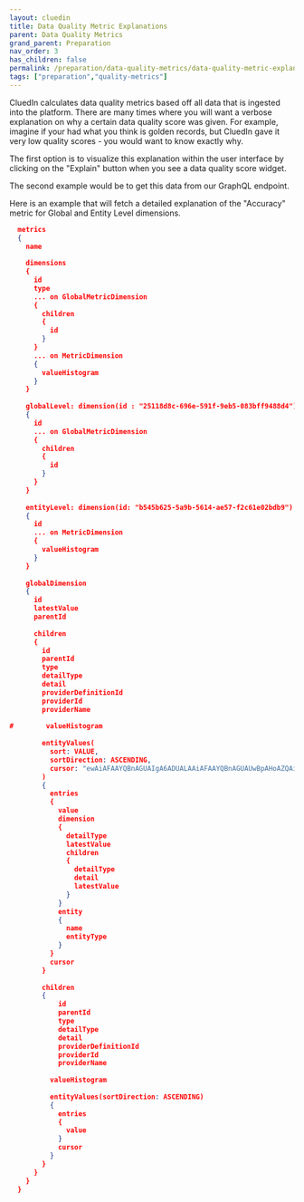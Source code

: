 ```yaml
---
layout: cluedin
title: Data Quality Metric Explanations
parent: Data Quality Metrics
grand_parent: Preparation
nav_order: 3
has_children: false
permalink: /preparation/data-quality-metrics/data-quality-metric-explanations
tags: ["preparation","quality-metrics"]
---
```



CluedIn calculates data quality metrics based off all data that is ingested into the platform. There are many times where you will want a verbose explanation on why a certain data quality score was given. For example, imagine if your had what you think is golden records, but CluedIn gave it very low quality scores - you would want to know exactly why. 

The first option is to visualize this explanation within the user interface by clicking on the "Explain" button when you see a data quality score widget. 

The second example would be to get this data from our GraphQL endpoint. 

Here is an example that will fetch a detailed explanation of the "Accuracy" metric for Global and Entity Level dimensions.

```json
  metrics
  {
    name
    
    dimensions
    {
      id
      type
      ... on GlobalMetricDimension
      {
        children
        {
          id
        }
      }
      ... on MetricDimension
      {
        valueHistogram
      }
    }
    
    globalLevel: dimension(id : "25118d8c-696e-591f-9eb5-083bff9488d4")
    {
      id
      ... on GlobalMetricDimension
      {
        children
        {
          id
        }
      }
    }
    
    entityLevel: dimension(id: "b545b625-5a9b-5614-ae57-f2c61e02bdb9")
    {
      id
      ... on MetricDimension
      {
        valueHistogram
      }
    }
    
    globalDimension
    {
      id
      latestValue
      parentId
      
      children
      {
        id
        parentId
        type
        detailType
        detail
        providerDefinitionId
        providerId
        providerName
        
#        valueHistogram
        
        entityValues(
          sort: VALUE, 
          sortDirection: ASCENDING,
          cursor: "ewAiAFAAYQBnAGUAIgA6ADUALAAiAFAAYQBnAGUAUwBpAHoAZQAiADoAMgAwAH0A"
        )
        {
          entries
          {
            value
            dimension
            {
              detailType
              latestValue
              children
              {
                detailType
                detail
                latestValue
              }
            }
            entity
            {
              name
              entityType
            }
          }
          cursor
        }
       
        children
        {
        	id
        	parentId
        	type
        	detailType
        	detail
        	providerDefinitionId
        	providerId
        	providerName
          
          valueHistogram
          
          entityValues(sortDirection: ASCENDING)
          {
            entries
            {
              value
            }
            cursor
          }
        }
      }
    }
  }
```